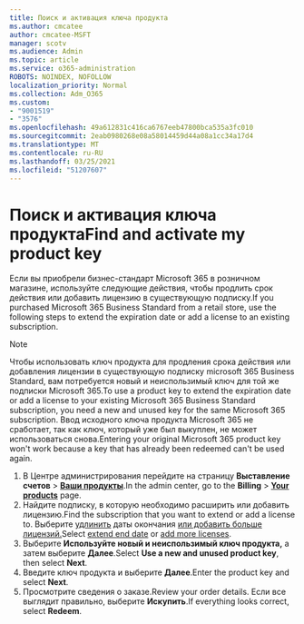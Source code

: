 ```yaml
---
title: Поиск и активация ключа продукта
ms.author: cmcatee
author: cmcatee-MSFT
manager: scotv
ms.audience: Admin
ms.topic: article
ms.service: o365-administration
ROBOTS: NOINDEX, NOFOLLOW
localization_priority: Normal
ms.collection: Adm_O365
ms.custom:
- "9001519"
- "3576"
ms.openlocfilehash: 49a612831c416ca6767eeb47800bca535a3fc010
ms.sourcegitcommit: 2eab0980268e08a58014459d44a08a1cc34a17d4
ms.translationtype: MT
ms.contentlocale: ru-RU
ms.lasthandoff: 03/25/2021
ms.locfileid: "51207607"
---
```

# <a name="find-and-activate-my-product-key"></a><span data-ttu-id="0dffc-102">Поиск и активация ключа продукта</span><span class="sxs-lookup"><span data-stu-id="0dffc-102">Find and activate my product key</span></span>

<span data-ttu-id="0dffc-103">Если вы приобрели бизнес-стандарт Microsoft 365 в розничном магазине, используйте следующие действия, чтобы продлить срок действия или добавить лицензию в существующую подписку.</span><span class="sxs-lookup"><span data-stu-id="0dffc-103">If you purchased Microsoft 365 Business Standard from a retail store, use the following steps to extend the expiration date or add a license to an existing subscription.</span></span>

> [!NOTE]
> <span data-ttu-id="0dffc-104">Чтобы использовать ключ продукта для продления срока действия или добавления лицензии в существующую подписку microsoft 365 Business Standard, вам потребуется новый и неиспользимый ключ для той же подписки Microsoft 365.</span><span class="sxs-lookup"><span data-stu-id="0dffc-104">To use a product key to extend the expiration date or add a license to your existing Microsoft 365 Business Standard subscription, you need a new and unused key for the same Microsoft 365 subscription.</span></span> <span data-ttu-id="0dffc-105">Ввод исходного ключа продукта Microsoft 365 не сработает, так как ключ, который уже был выкуплен, не может использоваться снова.</span><span class="sxs-lookup"><span data-stu-id="0dffc-105">Entering your original Microsoft 365 product key won't work because a key that has already been redeemed can't be used again.</span></span>

1. <span data-ttu-id="0dffc-106">В Центре администрирования перейдите на страницу **Выставление счетов** > **[Ваши продукты](https://go.microsoft.com/fwlink/p/?linkid=842054)**.</span><span class="sxs-lookup"><span data-stu-id="0dffc-106">In the admin center, go to the **Billing** > **[Your products](https://go.microsoft.com/fwlink/p/?linkid=842054)** page.</span></span>
2. <span data-ttu-id="0dffc-107">Найдите подписку, в которую необходимо расширить или добавить лицензию.</span><span class="sxs-lookup"><span data-stu-id="0dffc-107">Find the subscription that you want to extend or add a license to.</span></span> <span data-ttu-id="0dffc-108">Выберите [удлинить](https://go.microsoft.com/fwlink/p/?linkid=842054) даты окончания [или добавить больше лицензий.](https://go.microsoft.com/fwlink/p/?linkid=842054)</span><span class="sxs-lookup"><span data-stu-id="0dffc-108">Select [extend end date](https://go.microsoft.com/fwlink/p/?linkid=842054) or [add more licenses](https://go.microsoft.com/fwlink/p/?linkid=842054).</span></span>
3. <span data-ttu-id="0dffc-109">Выберите **Используйте новый и неиспользимый ключ продукта,** а затем выберите **Далее**.</span><span class="sxs-lookup"><span data-stu-id="0dffc-109">Select **Use a new and unused product key**, then select **Next**.</span></span>
4. <span data-ttu-id="0dffc-110">Введите ключ продукта и выберите **Далее**.</span><span class="sxs-lookup"><span data-stu-id="0dffc-110">Enter the product key and select **Next**.</span></span>
5. <span data-ttu-id="0dffc-111">Просмотрите сведения о заказе.</span><span class="sxs-lookup"><span data-stu-id="0dffc-111">Review your order details.</span></span> <span data-ttu-id="0dffc-112">Если все выглядит правильно, выберите **Искупить**.</span><span class="sxs-lookup"><span data-stu-id="0dffc-112">If everything looks correct, select **Redeem**.</span></span>